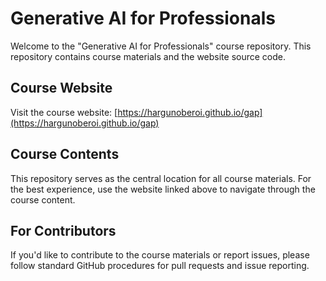 # Generative AI for Professionals

Welcome to the "Generative AI for Professionals" course repository. This repository contains course materials and the website source code.

## Course Website

Visit the course website: [https://hargunoberoi.github.io/gap](https://hargunoberoi.github.io/gap)

## Course Contents

This repository serves as the central location for all course materials. For the best experience, use the website linked above to navigate through the course content.

## For Contributors

If you'd like to contribute to the course materials or report issues, please follow standard GitHub procedures for pull requests and issue reporting.
